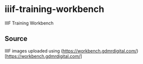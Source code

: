 # iiif-training-workbench
IIIF Training Workbench

## Source
IIIF images uploaded using (https://workbench.gdmrdigital.com/)[https://workbench.gdmrdigital.com/]

